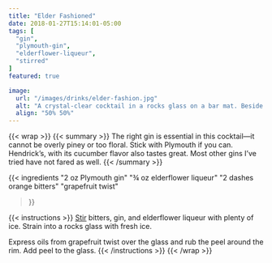 ```yaml
---
title: "Elder Fashioned"
date: 2018-01-27T15:14:01-05:00
tags: [
  "gin",
  "plymouth-gin",
  "elderflower-liqueur",
  "stirred"
]
featured: true

image:
  url: "/images/drinks/elder-fashion.jpg"
  alt: "A crystal-clear cocktail in a rocks glass on a bar mat. Beside it is a vegetable peeler, a grapefruit, and a cocktail shaker."
  align: "50% 50%"
---
```

{{< wrap >}}
{{< summary >}}
The right gin is essential in this cocktail—it cannot be overly piney or too floral. Stick with Plymouth if you can. Hendrick’s, with its cucumber flavor also tastes great. Most other gins I’ve tried have not fared as well.
{{< /summary >}}

{{< ingredients
  "2 oz Plymouth gin"
  "¾ oz elderflower liqueur"
  "2 dashes orange bitters"
  "grapefruit twist"
>}}


{{< instructions >}}
[Stir](/techniques/stir/) bitters, gin, and elderflower liqueur with plenty of ice. Strain into a rocks glass with fresh ice.

Express oils from grapefruit twist over the glass and rub the peel around the rim. Add peel to the glass.
{{< /instructions >}}
{{< /wrap >}}
